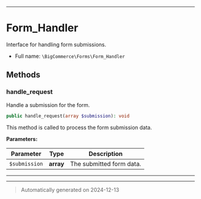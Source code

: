 ***

# Form_Handler

Interface for handling form submissions.



* Full name: `\BigCommerce\Forms\Form_Handler`



## Methods


### handle_request

Handle a submission for the form.

```php
public handle_request(array $submission): void
```

This method is called to process the form submission data.






**Parameters:**

| Parameter | Type | Description |
|-----------|------|-------------|
| `$submission` | **array** | The submitted form data. |





***


***
> Automatically generated on 2024-12-13

